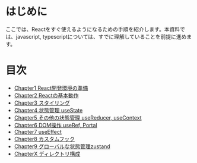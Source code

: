 # はじめに

ここでは、Reactをすぐ使えるようになるための手順を紹介します。本資料では、javascript, typescriptについては、すでに理解していることを前提に進めます。

# 目次

- [Chapter1 React開発環境の準備](./chapters/chapter1.md)
- [Chapter2 Reactの基本動作](./chapters/chapter2.md)
- [Chapter3 スタイリング](./chapters/chapter3.md)
- [Chapter4 状態管理 useState]()
- [Chapter5 その他の状態管理 useReducer, useContext]()
- [Chapter6 DOM操作 useRef, Portal]()
- [Chapter7 useEffect]()
- [Chapter8 カスタムフック]()
- [Chapter9 グローバルな状態管理zustand]()
- [ChapterX ディレクトリ構成]()